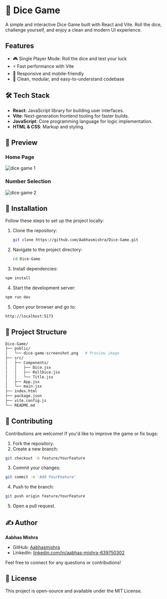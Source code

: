 # 🎲 Dice Game

A simple and interactive Dice Game built with React and Vite. Roll the dice, challenge yourself, and enjoy a clean and modern UI experience.

## Features

- 🎮 Single Player Mode: Roll the dice and test your luck  
- ⚡ Fast performance with Vite  
- 📱 Responsive and mobile-friendly  
- 🧼 Clean, modular, and easy-to-understand codebase  

## 🛠️ Tech Stack

- **React**: JavaScript library for building user interfaces.  
- **Vite**: Next-generation frontend tooling for faster builds.  
- **JavaScript**: Core programming language for logic implementation.  
- **HTML & CSS**: Markup and styling.

## 📸 Preview
### Home Page  
![dice game 1](https://github.com/user-attachments/assets/71d0b223-ccb4-448f-8c47-8bbe6e408cd8)
### Number Selection  
![dice game 2](https://github.com/user-attachments/assets/64978bd2-e8a8-4be0-89bc-7c5579b9fb5a)


## 🧩 Installation

Follow these steps to set up the project locally:

1. Clone the repository:  
   ```bash
   git clone https://github.com/Aabhasmishra/Dice-Game.git
   ```
2. Navigate to the project directory:
   ```bash
   cd Dice-Game

   ```
3. Install dependencies:
```bash
npm install
```
4. Start the development server:
```bash
npm run dev
```
5. Open your browser and go to:
```bash
http://localhost:5173
```

## 🧾 Project Structure
```bash
Dice-Game/
├── public/
│   └── dice-game-screenshot.png   # Preview image
├── src/
│   ├── Components/
│   │   ├── Dice.jsx
│   │   ├── RollDice.jsx
│   │   └── Title.jsx
│   ├── App.jsx
│   └── main.jsx            
├── index.html                    
├── package.json
├── vite.config.js
└── README.md                      
```

## 🤝 Contributing
Contributions are welcome! If you'd like to improve the game or fix bugs:

1. Fork the repository.
2. Create a new branch:
```bash
git checkout -b feature/YourFeature
```
3. Commit your changes:
```bash
git commit -m 'Add YourFeature'
```
4. Push to the branch:
```bash
git push origin feature/YourFeature
```
5. Open a pull request.

## ✍️ Author

**Aabhas Mishra**  
- GitHub: [Aabhasmishra](https://github.com/Aabhasmishra)  
- LinkedIn: [linkedin.com/in/aabhas-mishra-639750302](www.linkedin.com/in/aabhas-mishra-639750302)

Feel free to connect for any questions or contributions!


## 📄 License
This project is open-source and available under the MIT License.
